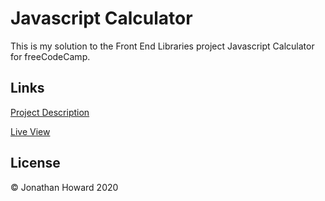 # Javascript Calculator

This is my solution to the Front End Libraries project Javascript Calculator for freeCodeCamp.

## Links

[Project Description](https://www.freecodecamp.org/learn/front-end-libraries/front-end-libraries-projects/build-a-javascript-calculator)

[Live View](https://jonathanhhoward.github.io/javascript-calculator)

## License

&copy; Jonathan Howard 2020
